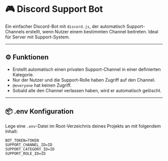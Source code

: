 # 🎮 Discord Support Bot

Ein einfacher Discord-Bot mit `discord.js`, der automatisch Support-Channels erstellt, wenn Nutzer einem bestimmten Channel beitreten. Ideal für Server mit Support-System.

---

## ⚙️ Funktionen

- Erstellt automatisch einen privaten Support-Channel in einer definierten Kategorie.
- Nur der Nutzer und die Support-Rolle haben Zugriff auf den Channel.
- `@everyone` hat keinen Zugriff.
- Sobald alle den Channel verlassen haben, wird er automatisch gelöscht.

---

## 📦 .env Konfiguration

Lege eine `.env`-Datei im Root-Verzeichnis deines Projekts an mit folgendem Inhalt:

```env
BOT_TOKEN=TOKEN
SUPPORT_CHANNEL_ID=ID
SUPPORT_CATEGORY_ID=ID
SUPPORT_ROLE_ID=ID
